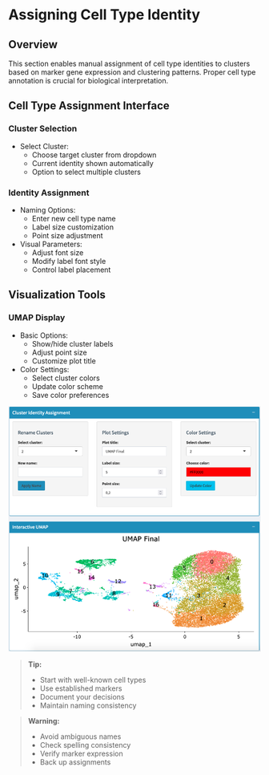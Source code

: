 # Assigning Cell Type Identity

## Overview
This section enables manual assignment of cell type identities to clusters based on marker gene expression and clustering patterns. Proper cell type annotation is crucial for biological interpretation.

## Cell Type Assignment Interface

### Cluster Selection
- Select Cluster: 
  * Choose target cluster from dropdown
  * Current identity shown automatically
  * Option to select multiple clusters

### Identity Assignment
- Naming Options:
  * Enter new cell type name
  * Label size customization
  * Point size adjustment
- Visual Parameters:
  * Adjust font size
  * Modify label font style
  * Control label placement

## Visualization Tools

### UMAP Display
- Basic Options:
  * Show/hide cluster labels
  * Adjust point size
  * Customize plot title
- Color Settings:
  * Select cluster colors
  * Update color scheme
  * Save color preferences

![](../_static/images/single_dataset_analysis/assigning_cell_identity.png)

> **Tip:**
> * Start with well-known cell types
> * Use established markers
> * Document your decisions
> * Maintain naming consistency

> **Warning:**
> * Avoid ambiguous names
> * Check spelling consistency
> * Verify marker expression
> * Back up assignments